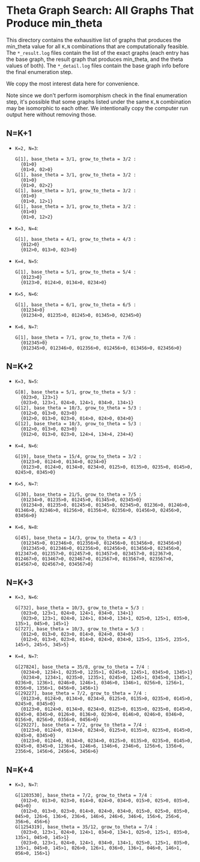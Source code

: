 # Theta Graph Search: All Graphs That Produce min_theta

This directory contains the exhausitive list of graphs that produces the min_theta value
for all `K,N` combinations that are computationally feasible. The `*_result.log` files contain
the list of the exact graphs (each entry has the base graph, the result graph that produces
min_theta, and the theta values of both). The `*_detail.log` files contain the base graph info
before the final enumeration step.

We copy the most interest data here for convenience. 

Note since we don't perform isomorphism check in the final enumeration step, it's possible that
some graphs listed under the same `K,N` combination may be isomorphic to each other. We 
intentionally copy the computer run output here without removing those.

## N=K+1
* `K=2, N=3`:
  ```
  G[1], base_theta = 3/1, grow_to_theta = 3/2 :
    {01>0}
    {01>0, 02>0}
  G[1], base_theta = 3/1, grow_to_theta = 3/2 :
    {01>0}
    {01>0, 02>2}
  G[1], base_theta = 3/1, grow_to_theta = 3/2 :
    {01>0}
    {01>0, 12>1}
  G[1], base_theta = 3/1, grow_to_theta = 3/2 :
    {01>0}
    {01>0, 12>2}
  ```
* `K=3, N=4`:
  ```
  G[1], base_theta = 4/1, grow_to_theta = 4/3 :
    {012>0}
    {012>0, 013>0, 023>0}
  ```
* `K=4, N=5`:
  ```
  G[1], base_theta = 5/1, grow_to_theta = 5/4 :
    {0123>0}
    {0123>0, 0124>0, 0134>0, 0234>0}
  ```
* `K=5, N=6`:
  ```
  G[1], base_theta = 6/1, grow_to_theta = 6/5 :
    {01234>0}
    {01234>0, 01235>0, 01245>0, 01345>0, 02345>0}
  ```
* `K=6, N=7`:
  ```
  G[1], base_theta = 7/1, grow_to_theta = 7/6 :
    {012345>0}
    {012345>0, 012346>0, 012356>0, 012456>0, 013456>0, 023456>0}
  ```

## N=K+2
* `K=3, N=5`:
  ```
  G[8], base_theta = 5/1, grow_to_theta = 5/3 :
    {023>0, 123>1}
    {023>0, 123>1, 024>0, 124>1, 034>0, 134>1}
  G[12], base_theta = 10/3, grow_to_theta = 5/3 :
    {012>0, 013>0, 023>0}
    {012>0, 013>0, 023>0, 014>0, 024>0, 034>0}
  G[12], base_theta = 10/3, grow_to_theta = 5/3 :
    {012>0, 013>0, 023>0}
    {012>0, 013>0, 023>0, 124>4, 134>4, 234>4}
  ```
* `K=4, N=6`:
  ```
  G[19], base_theta = 15/4, grow_to_theta = 3/2 :
    {0123>0, 0124>0, 0134>0, 0234>0}
    {0123>0, 0124>0, 0134>0, 0234>0, 0125>0, 0135>0, 0235>0, 0145>0, 0245>0, 0345>0}
  ```
* `K=5, N=7`:
  ```
  G[30], base_theta = 21/5, grow_to_theta = 7/5 :
    {01234>0, 01235>0, 01245>0, 01345>0, 02345>0}
    {01234>0, 01235>0, 01245>0, 01345>0, 02345>0, 01236>0, 01246>0, 01346>0, 02346>0, 01256>0, 01356>0, 02356>0, 01456>0, 02456>0, 03456>0}
  ```
* `K=6, N=8`:
  ```
  G[45], base_theta = 14/3, grow_to_theta = 4/3 :
    {012345>0, 012346>0, 012356>0, 012456>0, 013456>0, 023456>0}
    {012345>0, 012346>0, 012356>0, 012456>0, 013456>0, 023456>0, 012347>0, 012357>0, 012457>0, 013457>0, 023457>0, 012367>0, 012467>0, 013467>0, 023467>0, 012567>0, 013567>0, 023567>0, 014567>0, 024567>0, 034567>0}
  ```

## N=K+3
* `K=3, N=6`:
  ```
  G[732], base_theta = 10/3, grow_to_theta = 5/3 :
    {023>0, 123>1, 024>0, 124>1, 034>0, 134>1}
    {023>0, 123>1, 024>0, 124>1, 034>0, 134>1, 025>0, 125>1, 035>0, 135>1, 045>0, 145>1}
  G[727], base_theta = 10/3, grow_to_theta = 5/3 :
    {012>0, 013>0, 023>0, 014>0, 024>0, 034>0}
    {012>0, 013>0, 023>0, 014>0, 024>0, 034>0, 125>5, 135>5, 235>5, 145>5, 245>5, 345>5}
  ```
* `K=4, N=7`:
  ```
  G[27824], base_theta = 35/8, grow_to_theta = 7/4 :
    {0234>0, 1234>1, 0235>0, 1235>1, 0245>0, 1245>1, 0345>0, 1345>1}
    {0234>0, 1234>1, 0235>0, 1235>1, 0245>0, 1245>1, 0345>0, 1345>1, 0236>0, 1236>1, 0246>0, 1246>1, 0346>0, 1346>1, 0256>0, 1256>1, 0356>0, 1356>1, 0456>0, 1456>1}
  G[29227], base_theta = 7/2, grow_to_theta = 7/4 :
    {0123>0, 0124>0, 0134>0, 0234>0, 0125>0, 0135>0, 0235>0, 0145>0, 0245>0, 0345>0}
    {0123>0, 0124>0, 0134>0, 0234>0, 0125>0, 0135>0, 0235>0, 0145>0, 0245>0, 0345>0, 0126>0, 0136>0, 0236>0, 0146>0, 0246>0, 0346>0, 0156>0, 0256>0, 0356>0, 0456>0}
  G[29227], base_theta = 7/2, grow_to_theta = 7/4 :
    {0123>0, 0124>0, 0134>0, 0234>0, 0125>0, 0135>0, 0235>0, 0145>0, 0245>0, 0345>0}
    {0123>0, 0124>0, 0134>0, 0234>0, 0125>0, 0135>0, 0235>0, 0145>0, 0245>0, 0345>0, 1236>6, 1246>6, 1346>6, 2346>6, 1256>6, 1356>6, 2356>6, 1456>6, 2456>6, 3456>6}
  ```

## N=K+4
* `K=3, N=7`:
  ```
  G[1203530], base_theta = 7/2, grow_to_theta = 7/4 :
    {012>0, 013>0, 023>0, 014>0, 024>0, 034>0, 015>0, 025>0, 035>0, 045>0}
    {012>0, 013>0, 023>0, 014>0, 024>0, 034>0, 015>0, 025>0, 035>0, 045>0, 126>6, 136>6, 236>6, 146>6, 246>6, 346>6, 156>6, 256>6, 356>6, 456>6}
  G[1254319], base_theta = 35/12, grow_to_theta = 7/4 :
    {023>0, 123>1, 024>0, 124>1, 034>0, 134>1, 025>0, 125>1, 035>0, 135>1, 045>0, 145>1}
    {023>0, 123>1, 024>0, 124>1, 034>0, 134>1, 025>0, 125>1, 035>0, 135>1, 045>0, 145>1, 026>0, 126>1, 036>0, 136>1, 046>0, 146>1, 056>0, 156>1}
  ```
